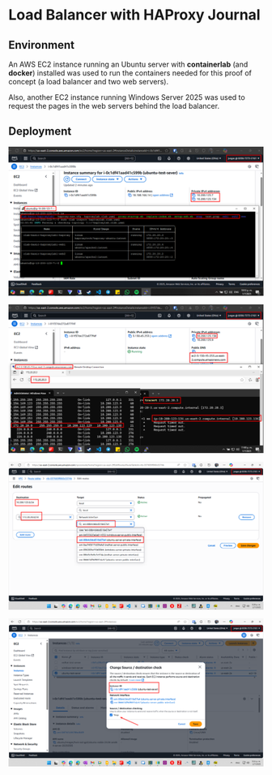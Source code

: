 # Load Balancer with HAProxy Journal

## Environment

An AWS EC2 instance running an Ubuntu server with **containerlab** (and **docker**) installed was used to run the containers needed for this proof of concept (a load balancer and two web servers).

Also, another EC2 instance running Windows Server 2025 was used to request the pages in the web servers behind the load balancer.

## Deployment

![](./assets/load-balancer-with-haproxy-a.png)

![](./assets/load-balancer-with-haproxy-b.png)

![](./assets/load-balancer-with-haproxy-c.png)

![](./assets/load-balancer-with-haproxy-d.png)